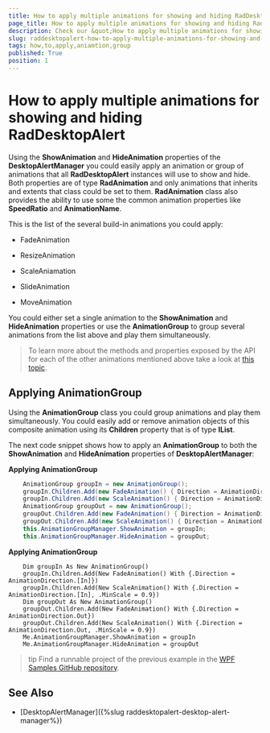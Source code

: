 ```yaml
---
title: How to apply multiple animations for showing and hiding RadDesktopAlert
page_title: How to apply multiple animations for showing and hiding RadDesktopAlert
description: Check our &quot;How to apply multiple animations for showing and hiding RadDesktopAlert&quot; documentation article for the RadDesktopAlert {{ site.framework_name }} control.
slug: raddesktopalert-how-to-apply-multiple-animations-for-showing-and-hiding-raddesktopalert
tags: how,to,apply,aniamtion,group
published: True
position: 1
---
```


# How to apply multiple animations for showing and hiding RadDesktopAlert

Using the __ShowAnimation__ and __HideAnimation__ properties of the __DesktopAlertManager__ you could easily apply an animation or group of animations that all __RadDesktopAlert__ instances will use to show and hide. Both properties are of type __RadAnimation__ and only animations that inherits and extents that class could be set to them. __RadAnimation__ class also provides the ability to use some the common animation properties like __SpeedRatio__ and __AnimationName__.

This is the list of the several build-in animations you could apply:

* FadeAnimation

* ResizeAnimation

* ScaleAniamation

* SlideAnimation

* MoveAnimation

You could either set a single animation to the __ShowAnimation__ and __HideAnimation__ properties or use the __AnimationGroup__ to group several animations from the list above and play them simultaneously.

>To learn more about the methods and properties exposed by the API for each of the other animations mentioned above take a look at [this topic](https://docs.telerik.com/devtools/wpf/api/telerik.windows.controls.animation).

## Applying AnimationGroup

Using the __AnimationGroup__ class you could group animations and play them simultaneously. You could easily add or remove animation objects of this composite animation using its __Children__ property that is of type __IList__. 

The next code snippet shows how to apply an __AnimationGroup__ to both the __ShowAnimation__ and __HideAnimation__ properties of __DesktopAlertManager__:

__Applying AnimationGroup__

```C#
	AnimationGroup groupIn = new AnimationGroup();
	groupIn.Children.Add(new FadeAnimation() { Direction = AnimationDirection.In });
	groupIn.Children.Add(new ScaleAnimation() { Direction = AnimationDirection.In, MinScale = 0.9 });
	AnimationGroup groupOut = new AnimationGroup();
	groupOut.Children.Add(new FadeAnimation() { Direction = AnimationDirection.Out });
	groupOut.Children.Add(new ScaleAnimation() { Direction = AnimationDirection.Out, MinScale = 0.9 });
	this.AnimationGroupManager.ShowAnimation = groupIn;
	this.AnimationGroupManager.HideAnimation = groupOut;
```

__Applying AnimationGroup__

```VB
	Dim groupIn As New AnimationGroup()
	groupIn.Children.Add(New FadeAnimation() With {.Direction = AnimationDirection.[In]})
	groupIn.Children.Add(New ScaleAnimation() With {.Direction = AnimationDirection.[In], .MinScale = 0.9})
	Dim groupOut As New AnimationGroup()
	groupOut.Children.Add(New FadeAnimation() With {.Direction = AnimationDirection.Out})
	groupOut.Children.Add(New ScaleAnimation() With {.Direction = AnimationDirection.Out, .MinScale = 0.9})
	Me.AnimationGroupManager.ShowAnimation = groupIn
	Me.AnimationGroupManager.HideAnimation = groupOut
```

>tip Find a runnable project of the previous example in the [WPF Samples GitHub repository](https://github.com/telerik/xaml-sdk/tree/master/DesktopAlert/ShowingAndHidingUsingAnimationGroup).

## See Also

 * [DesktopAlertManager]({%slug raddesktopalert-desktop-alert-manager%})
